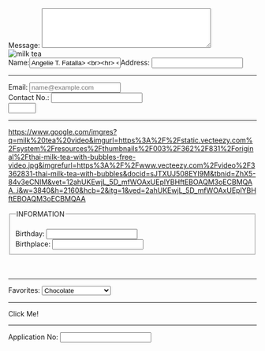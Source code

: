 <!DOCTYPE html>
<html lang="en">
  <head>
  <meta charset="UTF-8">
<meta name="description" content="This HARNAGEL MILKTEA HOUSE is named after my siblings">
    <title>HARNAGEL MILKTEA HOUSE</title>
</head>
<body>
<label for="message">Message:</label>
<textarea id="message" name="message" rows="5" cols="40"></textarea>
<br>
<img src="https://milk-tea.jpg" alt="milk tea"> <br> <label for="name">Name:</label><input type="text" id="name" name="name" value="Angelie T. Fatalla> <br><hr> <p>The Harnagel name was named after our name me and my siblings, har means Harly, na means Hanna(grace), and gel means Angeliethe messenger of god this was created by my mother. Our milk tea have a combines tea with milk and often features added sweeteners with tapioca pearls our milk tea was sweet as the love between relationships even he/she's not with you, you can still feel the sweetness of love</p>

<br><br><hr>
<label for="address">Address:</label>
<input type="text" id="address" name="address">
<br><hr>
<label for="email">Email:</label>
<input type="email" id="email" name="email" placeholder="name@example.com" autocomplete="off"><br>
<label for="contact no.">Contact No.:</label>
<input type="text" name="contact no." pattern="[0-9][5-2]-[3-8][4-2]-[0-1][2]">
<br>
<input type="number" name="age" min="18" max="55">
<br><hr>
https://www.google.com/imgres?q=milk%20tea%20video&imgurl=https%3A%2F%2Fstatic.vecteezy.com%2Fsystem%2Fresources%2Fthumbnails%2F003%2F362%2F831%2Foriginal%2Fthai-milk-tea-with-bubbles-free-video.jpg&imgrefurl=https%3A%2F%2Fwww.vecteezy.com%2Fvideo%2F3362831-thai-milk-tea-with-bubbles&docid=sJTXUJ508EYI9M&tbnid=ZhX5-84v3eCNIM&vet=12ahUKEwjL_5D_mfWOAxUEplYBHftEBOAQM3oECBMQAA..i&w=3840&h=2160&hcb=2&itg=1&ved=2ahUKEwjL_5D_mfWOAxUEplYBHftEBOAQM3oECBMQAA
<fieldset>
<Legend>INFORMATION</Legend>
<br>
<label for="birthday">Birthday:</label>
<input type="text" id="birthday" name="birthday">
<br>
<label for="birthplace">Birthplace:</label>
<input type="text" id="birthplace" name="birthplace">
</fieldset>
<br><br><hr>
<label for="favorites">Favorites:</label>
<select id="favorites" name="favorites">
   <option value="chocolate">Chocolate</option>
   <option value="cookies and cream">Cookies and Cream</option>
   <option value="vanila">Vanilla</option>
   <option value="strawberry">Strawberry</option>
</select>
<br><hr>
<buttom type="buttom oneclic="alert('Wellcome to Harnagel!)">Click Me!</buttom>
<br><hr>
<label for="application no">Application No:</label>
<input type="text" id="application no" name="application no">
</body>
</html>

